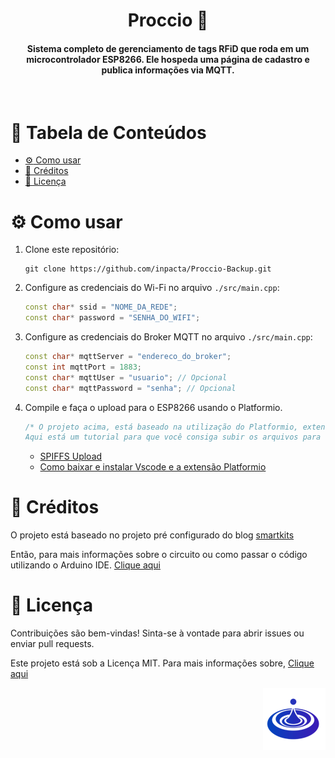 <h1 align="center"> Proccio 🚀 </h1>
<h4 align="center">
  Sistema completo de gerenciamento de tags RFiD que roda em um microcontrolador ESP8266. 
  Ele hospeda uma página de cadastro e publica informações via MQTT.
</h4>
<br />



# :pushpin: Tabela de Conteúdos

  - [ :gear: Como usar](#gear-como-usar)
  - [ :construction_worker: Créditos](#construction_worker-créditos)
  - [ :page_facing_up: Licença](#page_facing_up-licença)



# :gear: Como usar

1. Clone este repositório:
   ```
   git clone https://github.com/inpacta/Proccio-Backup.git
   ```

2. Configure as credenciais do Wi-Fi no arquivo `./src/main.cpp`:
   ```cpp
   const char* ssid = "NOME_DA_REDE";
   const char* password = "SENHA_DO_WIFI";
   ```

3. Configure as credenciais do Broker MQTT no arquivo `./src/main.cpp`:
   ```cpp
   const char* mqttServer = "endereco_do_broker";
   const int mqttPort = 1883;
   const char* mqttUser = "usuario"; // Opcional
   const char* mqttPassword = "senha"; // Opcional
   ```

3. Compile e faça o upload para o ESP8266 usando o Platformio.
    ```cpp
    /* O projeto acima, está baseado na utilização do Platformio, extensão do Visual Studio Code.
    Aqui está um tutorial para que você consiga subir os arquivos para o repositório SPIFFS do ESP. */
    ```

    - [SPIFFS Upload](https://www.youtube.com/watch?v=Pxpg9eZLoBI)
    - [Como baixar e instalar Vscode e a extensão Platformio](https://www.youtube.com/watch?v=OZJ4niOrJ2k)
  
# :construction_worker: Créditos

O projeto está baseado no projeto pré configurado do blog [smartkits](https://blog.smartkits.com.br/esp8266-cadastro-rfid-mfrc522-com-webserver/)

Então, para mais informações sobre o circuito ou como passar o código utilizando o Arduino IDE. <a href="https://blog.smartkits.com.br/esp8266-cadastro-rfid-mfrc522-com-webserver/">Clique aqui</a>


# :page_facing_up: Licença

Contribuições são bem-vindas! Sinta-se à vontade para abrir issues ou enviar pull requests.

Este projeto está sob a Licença MIT. Para mais informações sobre, <a href="/LICENSE">Clique aqui</a>


<img src="https://github.com/inpacta/.github/blob/main/profile/InPACTA-logo.png" alt="InPACTA Logo" width="100" align="right" />
